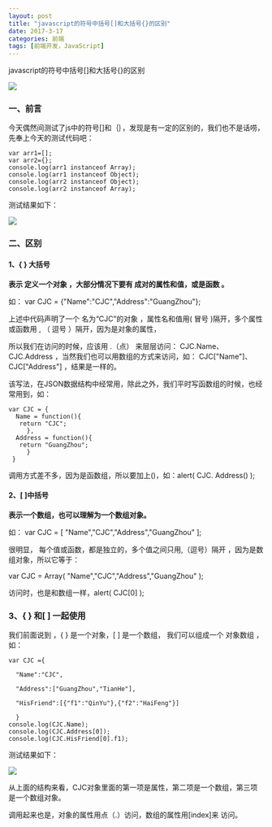 ```yaml
---
layout: post
title: "javascript的符号中括号[]和大括号{}的区别"
date: 2017-3-17
categories: 前端
tags: [前端开发，JavaScript]
---
```


javascript的符号中括号[]和大括号{}的区别

![](http://oq2sjn05e.bkt.clouddn.com/2017-3-17-FEW-%20javascript%20symbol%20difference%20.jpeg)

<!-- more -->

### 一、前言

今天偶然间测试了js中的符号[]和｛｝，发现是有一定的区别的，我们也不是话唠，先奉上今天的测试代码吧：

    var arr1=[];
    var arr2={};
    console.log(arr1 instanceof Array);
    console.log(arr1 instanceof Object);
    console.log(arr2 instanceof Object);
    console.log(arr2 instanceof Array);

测试结果如下：

![](http://oq2sjn05e.bkt.clouddn.com/2017-3-17-FEW-%20javascript%20symbol%20difference%20-1.png)


### 二、区别

#### 1、{ } 大括号

**表示 定义一个对象 ，大部分情况下要有 成对的属性和值，或是函数 。**

如： var CJC = {"Name":"CJC","Address":"GuangZhou"};

上述中代码声明了一个 名为“CJC”的对象 ，属性名和值用( 冒号 )隔开，多个属性或函数用 , （ 逗号 ）隔开，因为是对象的属性，

所以我们在访问的时候，应该用 .（点） 来层层访问： CJC.Name、CJC.Address ，当然我们也可以用数组的方式来访问，如： CJC["Name"]、CJC["Address"] ，结果是一样的。

该写法，在JSON数据结构中经常用，除此之外，我们平时写函数组的时候，也经常用到，如：

    var CJC = {
      Name = function(){
       return "CJC";
         },
      Address = function(){
       return "GuangZhou";
         }
     }
调用方式差不多，因为是函数组，所以要加上()，如：alert( CJC. Address() );

#### 2、[ ]中括号 

**表示一个数组，也可以理解为一个数组对象。**

如： var CJC = [ "Name","CJC","Address","GuangZhou" ];

很明显， 每个值或函数，都是独立的，多个值之间只用,（逗号）隔开 ，因为是数组对象，所以它等于：

var CJC = Array( "Name","CJC","Address","GuangZhou" );

访问时，也是和数组一样，alert( CJC[0] );


### 3、{ } 和[ ] 一起使用 

我们前面说到 ，{ } 是一个对象，[ ] 是一个数组， 我们可以组成一个 对象数组 ，如：

    var CJC ={

      "Name":"CJC",

      "Address":["GuangZhou","TianHe"],

      "HisFriend":[{"f1":"QinYu"},{"f2":"HaiFeng"}]

      }
    console.log(CJC.Name);
    console.log(CJC.Address[0]);
    console.log(CJC.HisFriend[0].f1);

测试结果如下：

![](http://oq2sjn05e.bkt.clouddn.com/2017-3-17-FEW-%20javascript%20symbol%20difference%20-2.png)

 从上面的结构来看，CJC对象里面的第一项是属性，第二项是一个数组，第三项是一个数组对象。

调用起来也是，对象的属性用点（.）访问，数组的属性用[index]来 访问。​